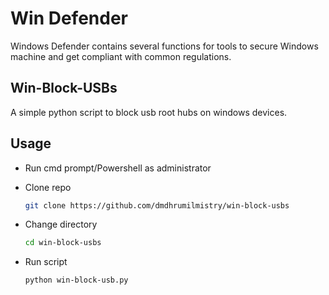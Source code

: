 # Win Defender

Windows Defender contains several functions for tools to secure Windows machine and get compliant with common regulations.
## Win-Block-USBs

A simple python script to block usb root hubs on windows devices. 

## Usage

- Run cmd prompt/Powershell as administrator

- Clone repo

    ```bash
    git clone https://github.com/dmdhrumilmistry/win-block-usbs
    ```

- Change directory

    ```bash
    cd win-block-usbs
    ```

- Run script

    ```bash
    python win-block-usb.py
    ```


